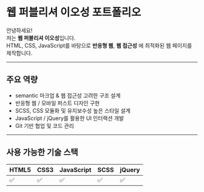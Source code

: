 # 웹 퍼블리셔 이오성 포트폴리오

안녕하세요!  
저는 **웹 퍼블리셔 이오성**입니다.  
HTML, CSS, JavaScript를 바탕으로 **반응형 웹**, **웹 접근성** 에 최적화된 웹 페이지를 제작합니다.

---

## 주요 역량

- semantic 마크업 & 웹 접근성 고려한 구조 설계
- 반응형 웹 / 모바일 퍼스트 디자인 구현
- SCSS, CSS 모듈화 및 유지보수성 높은 스타일 설계
- JavaScript / jQuery를 활용한 UI 인터랙션 개발
- Git 기반 협업 및 코드 관리

---

## 사용 가능한 기술 스택

| HTML5 | CSS3 | JavaScript | SCSS | jQuery |
|-------|------|------------|------|--------|
| ✅    | ✅   | ✅         | ✅   | ✅     |
